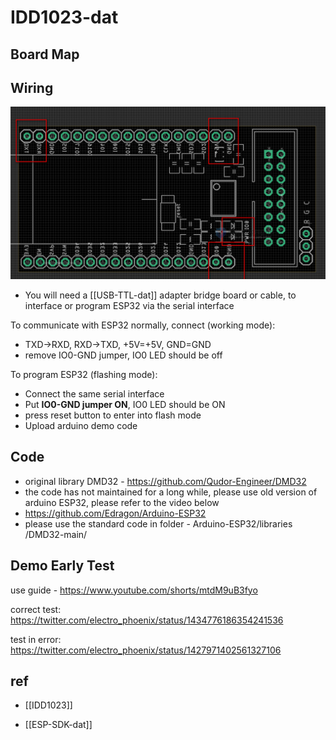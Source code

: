 
# IDD1023-dat 

## Board Map 



## Wiring

![](2023-11-29-15-48-23.png)


* You will need a [[USB-TTL-dat]] adapter bridge board or cable, to interface or program ESP32 via the serial interface

To communicate with ESP32 normally, connect (working mode):
* TXD->RXD, RXD->TXD, +5V=+5V, GND=GND
* remove IO0-GND jumper, IO0 LED should be off

To program ESP32 (flashing mode):
* Connect the same serial interface
* Put **IO0-GND jumper ON**, IO0 LED should be ON
* press reset button to enter into flash mode
* Upload arduino demo code

## Code 

- original library DMD32 - https://github.com/Qudor-Engineer/DMD32
- the code has not maintained for a long while, please use old version of arduino ESP32, please refer to the video below
- https://github.com/Edragon/Arduino-ESP32
- please use the standard code in folder - Arduino-ESP32/libraries
/DMD32-main/


## Demo Early Test 

use guide - https://www.youtube.com/shorts/mtdM9uB3fyo

correct test: https://twitter.com/electro_phoenix/status/1434776186354241536

test in error: https://twitter.com/electro_phoenix/status/1427971402561327106



## ref 


- [[IDD1023]]

- [[ESP-SDK-dat]]